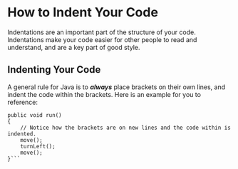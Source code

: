 # How to Indent Your Code
Indentations are an important part of the structure of your code. Indentations make your code easier for other people to read and understand, and are a key part of good style.

## Indenting Your Code

A general rule for Java is to ***always*** place brackets on their own lines, and indent the code within the brackets. Here is an example for you to reference:

```
public void run()
{  
    // Notice how the brackets are on new lines and the code within is indented.
    move();
    turnLeft();
    move();
}```
